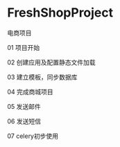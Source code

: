 ﻿# FreshShopProject
电商项目

01 项目开始

02 创建应用及配置静态文件加载

03 建立模板，同步数据库

04 完成商城项目

05 发送邮件

06 发送短信

07 celery初步使用
